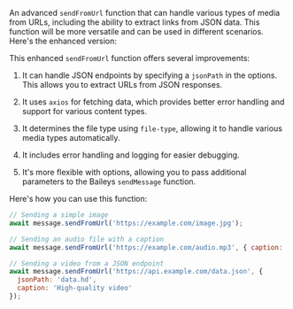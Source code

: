 An advanced `sendFromUrl` function that can handle various types of media from URLs, including the ability to extract links from JSON data. This function will be more versatile and can be used in different scenarios. Here's the enhanced version:



This enhanced `sendFromUrl` function offers several improvements:

1. It can handle JSON endpoints by specifying a `jsonPath` in the options. This allows you to extract URLs from JSON responses.

2. It uses `axios` for fetching data, which provides better error handling and support for various content types.

3. It determines the file type using `file-type`, allowing it to handle various media types automatically.

4. It includes error handling and logging for easier debugging.

5. It's more flexible with options, allowing you to pass additional parameters to the Baileys `sendMessage` function.

Here's how you can use this function:

```javascript
// Sending a simple image
await message.sendFromUrl('https://example.com/image.jpg');

// Sending an audio file with a caption
await message.sendFromUrl('https://example.com/audio.mp3', { caption: 'Check out this song!' });

// Sending a video from a JSON endpoint
await message.sendFromUrl('https://api.example.com/data.json', { 
  jsonPath: 'data.hd',
  caption: 'High-quality video'
});
```

